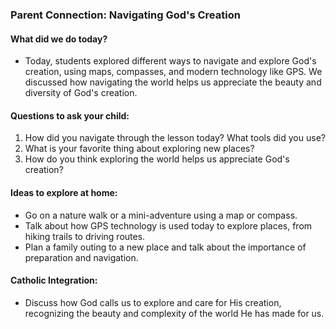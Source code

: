 ### Parent Connection: Navigating God's Creation

#### What did we do today?
- Today, students explored different ways to navigate and explore God's creation, using maps, compasses, and modern technology like GPS. We discussed how navigating the world helps us appreciate the beauty and diversity of God's creation.

#### Questions to ask your child:
1. How did you navigate through the lesson today? What tools did you use?
2. What is your favorite thing about exploring new places?
3. How do you think exploring the world helps us appreciate God's creation?

#### Ideas to explore at home:
- Go on a nature walk or a mini-adventure using a map or compass.
- Talk about how GPS technology is used today to explore places, from hiking trails to driving routes.
- Plan a family outing to a new place and talk about the importance of preparation and navigation.

#### Catholic Integration:
- Discuss how God calls us to explore and care for His creation, recognizing the beauty and complexity of the world He has made for us.
